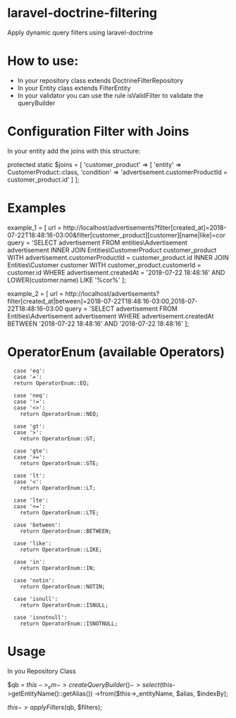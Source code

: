 # laravel-doctrine-filtering
Apply dynamic query filters using laravel-doctrine

# How to use:

- In your repository class extends DoctrineFilterRepository
- In your Entity class extends FilterEntity
- In your validator you can use the rule isValidFilter to validate the queryBuilder

# Configuration Filter with Joins

In your entity add the joins with this structure:

  protected static $joins = [
        'customer_product' => [
            'entity' => CustomerProduct::class,
            'condition' => 'advertisement.customerProductId = customer_product.id'
        ]
  ];


# Examples

example_1 = [
 url = http://localhost/advertisements?filter[created_at]=2018-07-22T18:48:16-03:00&filter[customer_product][customer][name|like]=cor
 query = 'SELECT advertisement
          FROM entities\Advertisement advertisement INNER JOIN Entities\CustomerProduct customer_product
          WITH advertisement.customerProductId = customer_product.id INNER JOIN Entities\Customer customer
          WITH customer_product.customerId = customer.id
          WHERE advertisement.createdAt = '2018-07-22 18:48:16' AND LOWER(customer.name) LIKE '%cor%' 
];

example_2 = [
 url = http://localhost/advertisements?filter[created_at|between]=2018-07-22T18:48:16-03:00,2018-07-22T18:48:16-03:00
 query = 'SELECT advertisement
          FROM Entities\Advertisement advertisement
          WHERE advertisement.createdAt BETWEEN '2018-07-22 18:48:16' AND '2018-07-22 18:48:16'
];


# OperatorEnum (available Operators)

      case 'eq':
      case '=':
      return OperatorEnum::EQ;

      case 'neq':
      case '!=':
      case '<>':
        return OperatorEnum::NEQ;

      case 'gt':
      case '>':
        return OperatorEnum::GT;

      case 'gte':
      case '>=':
        return OperatorEnum::GTE;

      case 'lt':
      case '<':
        return OperatorEnum::LT;

      case 'lte':
      case '<=':
        return OperatorEnum::LTE;

      case 'between':
        return OperatorEnum::BETWEEN;

      case 'like':
        return OperatorEnum::LIKE;

      case 'in':
        return OperatorEnum::IN;

      case 'notin':
        return OperatorEnum::NOTIN;

      case 'isnull':
        return OperatorEnum::ISNULL;

      case 'isnotnull':
        return OperatorEnum::ISNOTNULL;
        
        
# Usage

In you Repository Class

 $qb = $this->_em->createQueryBuilder()
            ->select($this->getEntityName()::getAlias())
            ->from($this->_entityName, $alias, $indexBy);
            
 $this->applyFilters($qb, $filters);
           
            
            
